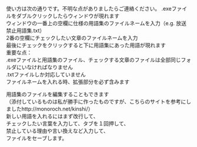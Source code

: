 使い方は次の通りです。不明な点がありましたらご連絡ください。
.exeファイルをダブルクリックしたらウィンドウが現れます  
ウィンドウの一番上の空欄に仕様の用語集のファイルネームを入力（e.g. 放送禁止用語集.txt）  
2番の空欄にチェックしたい文章のファイルネームを入力  
最後にチェックをクリックすると下に用語集にあった用語が現れます  
重要な点：  
.exeファイルと用語集のファイル、チェックする文章のファイルは全部同じフォルダにいなければなりません  
.txtファイルしか対応していません  
ファイルネームを入れる時、拡張部分を必ず含みます  

用語集のファイルを編集することもできます  
（添付しているものは私が勝手に作ったものですが、こちらのサイトを参考にしましたhttp://monoroch.net/kinshi/）   
新しい用語を入れるにはまず改行して、  
チェックしたい言葉を入力して、タブを１回押して、  
禁止している理由や言い換えなど入力して、  
ファイルをセーブします。
